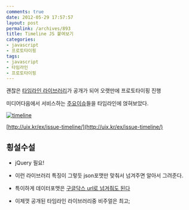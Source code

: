 ```yaml
---
comments: true
date: 2012-05-29 17:57:57
layout: post
permalink: /archives/893
title: Timeline JS 붙여보기
categories:
- javascript
- 프로토타이핑
tags:
- javascript
- 타임라인
- 프로토타이핑
---
```


괜찮은 [타임라인 라이브러리](http://timeline.verite.co/)가 공개가 되어 오랫만에 프로토타이핑 진행  

미디어다음에서 서비스하는  [주요이슈](http://media.daum.net/issue/list/all/)들을 타임라인에 얹혀보았다.





[![timeline](https://img.skitch.com/20120529-k6749x2buf6k7ykg6dafp5612c.png)](http://uix.kr/ex/issue-timeline/)  

[http://uix.kr/ex/issue-timeline/](http://uix.kr/ex/issue-timeline/)





## 횡설수설







  * jQuery 필요!


  * 이런 라이브러리 특징이 그렇듯 json포맷만 맞춰서 넘겨주면 알아서 그려준다.


  * 특이하게 데이터포맷은 [구글닥스 url로 넘겨줘도 된다](http://timeline.verite.co/#fileformat)


  * 이제껏 공개된 타임라인 라이브러리중 비주얼은 최고;



